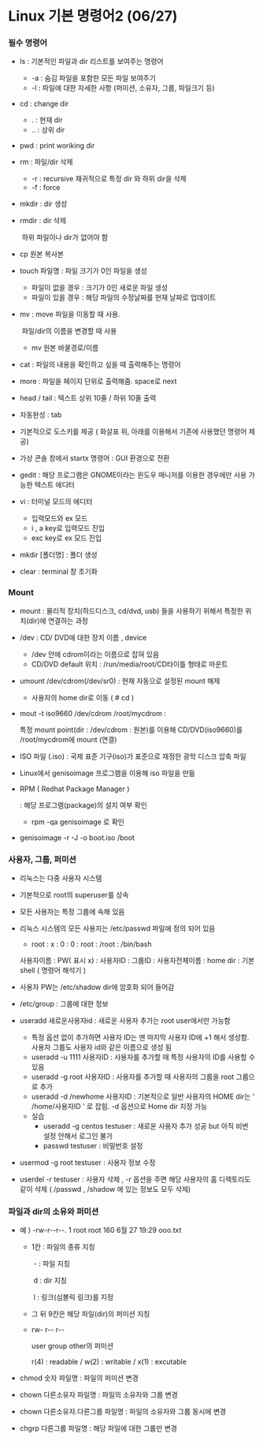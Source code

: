 # Linux 기본 명령어2 (06/27)

### 필수 명령어

- ls : 기본적인 파일과 dir 리스트를 보여주는 명령어
  - -a :  숨김 파일을 포함한 모든 파일 보여주기
  - -l : 파일에 대한 자세한 사항 (퍼미션, 소유자, 그룹, 파일크기 등)

- cd : change dir

  - . : 현재 dir
  - .. :  상위 dir

- pwd : print woriking dir

- rm : 파일/dir 삭제

  - -r : recursive 재귀적으로 특정 dir 와 하위 dir을 삭제
  - -f : force 

- mkdir : dir 생성

- rmdir : dir 삭제

  ​			 하위 파일이나 dir가 없어야 함

- cp 원본 복사본 

- touch 파일명 : 파일 크기가 0인 파일을 생성

  - 파일이 없을 경우 :  크기가 0인 새로운 파일 생성
  - 파일이 있을 경우 : 해당 파일의 수정날짜를 현재 날짜로 업데이트

- mv : move 파일을 이동할 때 사용.

  ​		파일/dir의 이름을 변경할 때 사용

  - mv 원본 바꿀경로/이름

- cat : 파일의 내용을 확인하고 싶을 때 출력해주는 명령어
- more : 파일을 페이지 단위로 출력해줌. space로 next
- head / tail : 텍스트 상위 10줄 / 하위 10줄 출력

- 자동완성 : tab

- 기본적으로 도스키를 제공 ( 화살표 위, 아래를 이용해서 기존에 사용했던 명령어 제공)

- 가상 콘솔 창에서 startx 명령어 : GUI 환경으로 전환
- gedit : 해당 프로그램은 GNOME이라는 윈도우 매니저를 이용한 경우에만 사용 가능한 텍스트 에디터

- vi : 터미널 모드의 에디터
  - 입력모드와 ex 모드
  - i , a key로 입력모드 진입
  - exc key로 ex 모드 진입

- mkdir [폴더명] : 폴더 생성
- clear : terminal 창 초기화



### Mount

- mount : 물리적 장치(하드디스크, cd/dvd, usb) 들을 사용하기 위해서 특정한 위치(dir)에 연결하는 과정

- /dev : CD/ DVD에 대한 장치 이름 , device
  - /dev 안에 cdrom이라는 이름으로 잡혀 있음
  - CD/DVD default 위치 : /run/media/root/CD타이틀 형태로 마운트 

- umount /dev/cdrom(/dev/sr0) : 현재 자동으로 설정된 mount 해제

  - 사용자의 home dir로 이동 ( # cd )

- mout -t iso9660 /dev/cdrom /root/mycdrom :

  특정 mount point(dir : /dev/cdrom : 원본)를 이용해 CD/DVD(iso9660)를 /root/mycdrom에 mount (연결)

- ISO 파일 (.iso) : 국제 표준 기구(iso)가 표준으로 재정한 광학 디스크 압축 파일

- Linux에서 genisoimage 프로그램을 이용해 iso 파일을 만듦

- RPM ( Redhat Package Manager )

  : 해당 프로그램(package)의 설치 여부 확인

  - rpm -qa genisoimage 로 확인

- genisoimage -r -J -o boot.iso /boot



### 사용자, 그룹, 퍼미션

- 리눅스는 다중 사용자 시스템

- 기본적으로 root의 superuser를 상속

- 모든 사용자는 특정 그룹에 속해 있음

- 리눅스 시스템의 모든 사용자는 /etc/passwd 파일에 정의 되어 있음

  - root		: 	x			   :    	0		:	   0	  :		root 			 : 	/root	:	 /bin/bash

  사용자이름   : PW( 표시 x) : 사용자ID  : 그룹ID   : 사용자전체이름 : home dir : 기본 shell ( 명령어 해석기 ) 

- 사용자 PW는 /etc/shadow dir에 암호화 되어 들어감

- /etc/group  : 그룹에 대한 정보



- useradd 새로운사용자id : 새로운 사용자 추가는 root user에서만 가능함
  - 특정 옵션 없이 추가하면 사용자 ID는 맨 마지막 사용자 ID에 +1 해서 생성함. 사용자 그룹도 사용자 id와 같은 이름으로 생성 됨
  - useradd -u 1111 사용자ID : 사용자를 추가할 때 특정 사용자의 ID를 사용할 수 있음
  -  useradd -g root 사용자ID : 사용자를 추가할 때 사용자의 그룹을 root 그룹으로 추가
  - useradd -d /newhome 사용자ID : 기본적으로 일반 사용자의 HOME dir는 ' /home/사용자ID ' 로 잡힘. -d 옵션으로 Home dir 지정 가능
  - 실습
    - useradd -g centos testuser : 새로운 사용자 추가 성공 but  아직 비번 설정 안해서 로그인 불가
    - passwd testuser : 비밀번호 설정
- usermod -g root testuser : 사용자 정보 수정
- userdel -r testuser :  사용자 삭제 , -r 옵션을 주면 해당 사용자의 홈 디렉토리도 같이 삭제 ( /passwd , /shadow 에 있는 정보도 모두 삭제) 



### 파일과 dir의 소유와 퍼미션

- 예 ) -rw-r--r--.	1	root	root	160	6월	27	19:29	ooo.txt

  - 1칸 : 파일의 종류 지칭

    ​	- : 파일 지칭

    ​	d : dir 지칭

    ​	l : 링크(심볼릭 링크)를 지정

  - 그 뒤 9칸은 해당 파일(dir)의 퍼미션 지칭

  - rw-		r--		r--

    user 	group	other의 퍼미션

    r(4) : readable / w(2) : writable / x(1) : excutable 

- chmod 숫자 파일명 :  파일의 퍼미션 변경
- chown 다른소유자 파일명  :  파일의 소유자와 그룹 변경
- chown 다른소유자.다른그룹 파일명  :  파일의 소유자와 그룹 동시에 변경
- chgrp 다른그룹 파일명 : 해당 파일에 대한 그룹만 변경